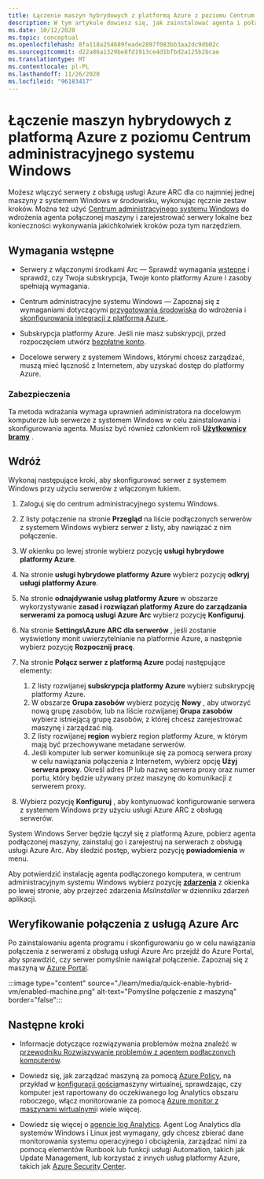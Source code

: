 ```yaml
---
title: Łączenie maszyn hybrydowych z platformą Azure z poziomu Centrum administracyjnego systemu Windows
description: W tym artykule dowiesz się, jak zainstalować agenta i połączyć maszyny z platformą Azure przy użyciu serwerów z obsługą usługi Azure ARC z poziomu Centrum administracyjnego systemu Windows.
ms.date: 10/12/2020
ms.topic: conceptual
ms.openlocfilehash: 8fa118a254689feade2897f083bb3aa2dc9db02c
ms.sourcegitcommit: d22a86a1329be8fd1913ce4d1bfbd2a125b2bcae
ms.translationtype: MT
ms.contentlocale: pl-PL
ms.lasthandoff: 11/26/2020
ms.locfileid: "96183417"
---
```

# <a name="connect-hybrid-machines-to-azure-from-windows-admin-center"></a>Łączenie maszyn hybrydowych z platformą Azure z poziomu Centrum administracyjnego systemu Windows

Możesz włączyć serwery z obsługą usługi Azure ARC dla co najmniej jednej maszyny z systemem Windows w środowisku, wykonując ręcznie zestaw kroków. Można też użyć [Centrum administracyjnego systemu Windows](/windows-server/manage/windows-admin-center/understand/what-is) do wdrożenia agenta połączonej maszyny i zarejestrować serwery lokalne bez konieczności wykonywania jakichkolwiek kroków poza tym narzędziem.

## <a name="prerequisites"></a>Wymagania wstępne

* Serwery z włączonymi środkami Arc — Sprawdź wymagania [wstępne](agent-overview.md#prerequisites) i sprawdź, czy Twoja subskrypcja, Twoje konto platformy Azure i zasoby spełniają wymagania.

* Centrum administracyjne systemu Windows — Zapoznaj się z wymaganiami dotyczącymi [przygotowania środowiska](/windows-server/manage/windows-admin-center/deploy/prepare-environment) do wdrożenia i [skonfigurowania integracji z platformą Azure ](/windows-server/manage/windows-admin-center/azure/azure-integration).

* Subskrypcja platformy Azure. Jeśli nie masz subskrypcji, przed rozpoczęciem utwórz [bezpłatne konto](https://azure.microsoft.com/free/?WT.mc_id=A261C142F).

* Docelowe serwery z systemem Windows, którymi chcesz zarządzać, muszą mieć łączność z Internetem, aby uzyskać dostęp do platformy Azure.

### <a name="security"></a>Zabezpieczenia

Ta metoda wdrażania wymaga uprawnień administratora na docelowym komputerze lub serwerze z systemem Windows w celu zainstalowania i skonfigurowania agenta. Musisz być również członkiem roli [**Użytkownicy bramy**](/windows-server/manage/windows-admin-center/plan/user-access-options#gateway-access-roles) .

## <a name="deploy"></a>Wdróż

Wykonaj następujące kroki, aby skonfigurować serwer z systemem Windows przy użyciu serwerów z włączonym łukiem.

1. Zaloguj się do centrum administracyjnego systemu Windows.

1. Z listy połączenie na stronie **Przegląd** na liście podłączonych serwerów z systemem Windows wybierz serwer z listy, aby nawiązać z nim połączenie.

1. W okienku po lewej stronie wybierz pozycję **usługi hybrydowe platformy Azure**.

1. Na stronie **usługi hybrydowe platformy Azure** wybierz pozycję **odkryj usługi platformy Azure**.

1. Na stronie **odnajdywanie usług platformy Azure** w obszarze wykorzystywanie **zasad i rozwiązań platformy Azure do zarządzania serwerami za pomocą usługi Azure Arc** wybierz pozycję **Konfiguruj**.

1. Na stronie **Settings\Azure ARC dla serwerów** , jeśli zostanie wyświetlony monit uwierzytelnianie na platformie Azure, a następnie wybierz pozycję **Rozpocznij pracę**.

1. Na stronie **Połącz serwer z platformą Azure** podaj następujące elementy:

    1. Z listy rozwijanej **subskrypcja platformy Azure** wybierz subskrypcję platformy Azure.
    1. W obszarze **Grupa zasobów** wybierz pozycję **Nowy** , aby utworzyć nową grupę zasobów, lub na liście rozwijanej **Grupa zasobów** wybierz istniejącą grupę zasobów, z której chcesz zarejestrować maszynę i zarządzać nią.
    1. Z listy rozwijanej **region** wybierz region platformy Azure, w którym mają być przechowywane metadane serwerów.
    1. Jeśli komputer lub serwer komunikuje się za pomocą serwera proxy w celu nawiązania połączenia z Internetem, wybierz opcję **Użyj serwera proxy**. Określ adres IP lub nazwę serwera proxy oraz numer portu, który będzie używany przez maszynę do komunikacji z serwerem proxy.

1. Wybierz pozycję **Konfiguruj** , aby kontynuować konfigurowanie serwera z systemem Windows przy użyciu usługi Azure ARC z obsługą serwerów.

System Windows Server będzie łączył się z platformą Azure, pobierz agenta podłączonej maszyny, zainstaluj go i zarejestruj na serwerach z obsługą usługi Azure Arc. Aby śledzić postęp, wybierz pozycję **powiadomienia** w menu.

Aby potwierdzić instalację agenta podłączonego komputera, w centrum administracyjnym systemu Windows wybierz pozycję [**zdarzenia**](/windows-server/manage/windows-admin-center/use/manage-servers#events) z okienka po lewej stronie, aby przejrzeć zdarzenia *MsiInstaller* w dzienniku zdarzeń aplikacji.

## <a name="verify-the-connection-with-azure-arc"></a>Weryfikowanie połączenia z usługą Azure Arc

Po zainstalowaniu agenta programu i skonfigurowaniu go w celu nawiązania połączenia z serwerami z obsługą usługi Azure Arc przejdź do Azure Portal, aby sprawdzić, czy serwer pomyślnie nawiązał połączenie. Zapoznaj się z maszyną w [Azure Portal](https://portal.azure.com).

:::image type="content" source="./learn/media/quick-enable-hybrid-vm/enabled-machine.png" alt-text="Pomyślne połączenie z maszyną" border="false":::

## <a name="next-steps"></a>Następne kroki

* Informacje dotyczące rozwiązywania problemów można znaleźć w [przewodniku Rozwiązywanie problemów z agentem podłączonych komputerów](troubleshoot-agent-onboard.md).

* Dowiedz się, jak zarządzać maszyną za pomocą [Azure Policy](../../governance/policy/overview.md), na przykład w [konfiguracji gościa](../../governance/policy/concepts/guest-configuration.md)maszyny wirtualnej, sprawdzając, czy komputer jest raportowany do oczekiwanego log Analytics obszaru roboczego, włącz monitorowanie za pomocą [Azure monitor z maszynami wirtualnymi](../../azure-monitor/insights/vminsights-enable-policy.md)i wiele więcej.

* Dowiedz się więcej o [agencie log Analytics](../../azure-monitor/platform/log-analytics-agent.md). Agent Log Analytics dla systemów Windows i Linux jest wymagany, gdy chcesz zbierać dane monitorowania systemu operacyjnego i obciążenia, zarządzać nimi za pomocą elementów Runbook lub funkcji usługi Automation, takich jak Update Management, lub korzystać z innych usług platformy Azure, takich jak [Azure Security Center](../../security-center/security-center-introduction.md).